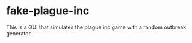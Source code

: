 # fake-plague-inc
 This is a GUI that simulates the plague inc game with a random outbreak generator.
